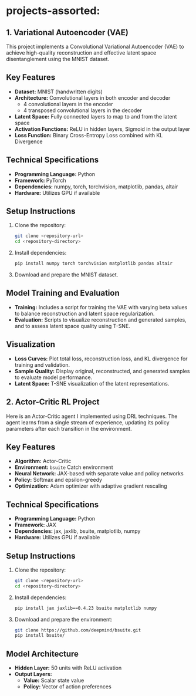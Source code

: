 # projects-assorted:
## 1. Variational Autoencoder (VAE)
This project implements a Convolutional Variational Autoencoder (VAE) to achieve high-quality reconstruction and effective latent space disentanglement using the MNIST dataset.

## Key Features
- **Dataset:** MNIST (handwritten digits)
- **Architecture:** Convolutional layers in both encoder and decoder
  - 4 convolutional layers in the encoder
  - 4 transposed convolutional layers in the decoder
- **Latent Space:** Fully connected layers to map to and from the latent space
- **Activation Functions:** ReLU in hidden layers, Sigmoid in the output layer
- **Loss Function:** Binary Cross-Entropy Loss combined with KL Divergence

## Technical Specifications
- **Programming Language:** Python
- **Framework:** PyTorch
- **Dependencies:** numpy, torch, torchvision, matplotlib, pandas, altair
- **Hardware:** Utilizes GPU if available

## Setup Instructions
1. Clone the repository:
   ```bash
   git clone <repository-url>
   cd <repository-directory>
   ```

2. Install dependencies:
   ```bash
   pip install numpy torch torchvision matplotlib pandas altair
   ```

3. Download and prepare the MNIST dataset.

## Model Training and Evaluation
- **Training:** Includes a script for training the VAE with varying beta values to balance reconstruction and latent space regularization.
- **Evaluation:** Scripts to visualize reconstruction and generated samples, and to assess latent space quality using T-SNE.

## Visualization
- **Loss Curves:** Plot total loss, reconstruction loss, and KL divergence for training and validation.
- **Sample Quality:** Display original, reconstructed, and generated samples to evaluate model performance.
- **Latent Space:** T-SNE visualization of the latent representations.

## 2. Actor-Critic RL Project
Here is an Actor-Critic agent I implemented using DRL techniques. The agent learns from a single stream of experience, updating its policy parameters after each transition in the environment.

## Key Features
- **Algorithm:** Actor-Critic
- **Environment:** `bsuite` Catch environment
- **Neural Network:** JAX-based with separate value and policy networks
- **Policy:** Softmax and epsilon-greedy
- **Optimization:** Adam optimizer with adaptive gradient rescaling

## Technical Specifications
- **Programming Language:** Python
- **Framework:** JAX
- **Dependencies:** jax, jaxlib, bsuite, matplotlib, numpy
- **Hardware:** Utilizes GPU if available

## Setup Instructions
1. Clone the repository:
   ```bash
   git clone <repository-url>
   cd <repository-directory>
   ```

2. Install dependencies:
   ```bash
   pip install jax jaxlib==0.4.23 bsuite matplotlib numpy
   ```

3. Download and prepare the environment:
   ```bash
   git clone https://github.com/deepmind/bsuite.git
   pip install bsuite/
   ```

## Model Architecture
- **Hidden Layer:** 50 units with ReLU activation
- **Output Layers:**
  - **Value:** Scalar state value
  - **Policy:** Vector of action preferences


